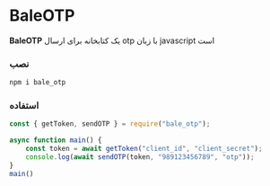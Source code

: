 # BaleOTP


**BaleOTP** یک کتابخانه برای ارسال otp با زبان javascript است


### نصب

```bash
npm i bale_otp
```
### استفاده

```js
const { getToken, sendOTP } = require("bale_otp");

async function main() {
    const token = await getToken("client_id", "client_secret");
    console.log(await sendOTP(token, "989123456789", "otp"));
}
main()
```